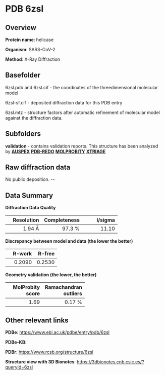 # PDB 6zsl

## Overview

**Protein name**: helicase

**Organism**: SARS-CoV-2

**Method**: X-Ray Diffraction



## Basefolder

6zsl.pdb and 6zsl.cif - the coordinates of the threedimensional molecular model

6zsl-sf.cif - deposited diffraction data for this PDB entry

6zsl.mtz - structure factors after automatic refinement of molecular model against the diffraction data.

## Subfolders





**validation** - contains validation reports. This structure has been analyzed by [**AUSPEX**](https://github.com/thorn-lab/coronavirus_structural_task_force/tree/master/pdb/helicase/SARS-CoV-2/6zsl/validation/auspex) [**PDB-REDO**](https://github.com/thorn-lab/coronavirus_structural_task_force/tree/master/pdb/helicase/SARS-CoV-2/6zsl/validation/pdb-redo) [**MOLPROBITY**](https://github.com/thorn-lab/coronavirus_structural_task_force/tree/master/pdb/helicase/SARS-CoV-2/6zsl/validation/molprobity) [**XTRIAGE**](https://github.com/thorn-lab/coronavirus_structural_task_force/blob/master/pdb/helicase/SARS-CoV-2/6zsl/validation/Xtriage_output.log)  



## Raw diffraction data

No public deposition. --<br> 

## Data Summary
**Diffraction Data Quality**

|   | Resolution | Completeness| I/sigma |
|---|-------------:|----------------:|--------------:|
|   |1.94 Å|97.3  %|<img width=50/>11.10|

**Discrepancy between model and data (the lower the better)**

|   | **R-work**| **R-free**   
|---|-------------:|----------------:|           
||  0.2090|  0.2530|

**Geometry validation (the lower, the better)**

|   |**MolProbity<br>score**| **Ramachandran<br>outliers** 
|---|-------------:|----------------:|
||  1.69|  0.17 %|

 

 



## Other relevant links 
**PDBe**:  https://www.ebi.ac.uk/pdbe/entry/pdb/6zsl

**PDBe-KB**:  
 
**PDBr**: https://www.rcsb.org/structure/6zsl 

**Structure view with 3D Bionotes**: https://3dbionotes.cnb.csic.es/?queryId=6zsl

